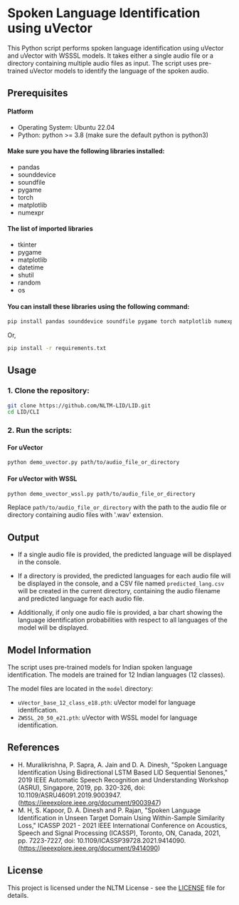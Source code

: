 
# Spoken Language Identification using uVector

This Python script performs spoken language identification using uVector and uVector with WSSSL models. It takes either a single audio file or a directory containing multiple audio files as input. The script uses pre-trained uVector models to identify the language of the spoken audio.

## Prerequisites

#### Platform
- Operating System: Ubuntu 22.04
- Python: python >= 3.8 (make sure the default python is python3)

#### Make sure you have the following libraries installed:

- pandas
- sounddevice
- soundfile
- pygame
- torch
- matplotlib
- numexpr

#### The list of imported libraries

- tkinter
- pygame
- matplotlib
- datetime
- shutil
- random
- os

#### You can install these libraries using the following command:

```bash
pip install pandas sounddevice soundfile pygame torch matplotlib numexpr
```
Or,

```bash
pip install -r requirements.txt
```

## Usage

### 1. Clone the repository:

```bash
git clone https://github.com/NLTM-LID/LID.git
cd LID/CLI
```

### 2. Run the scripts:

#### For uVector
```bash
python demo_uvector.py path/to/audio_file_or_directory
```
#### For uVector with WSSL
```bash
python demo_uvector_wssl.py path/to/audio_file_or_directory
```

Replace `path/to/audio_file_or_directory` with the path to the audio file or directory containing audio files with '.wav' extension.

## Output

- If a single audio file is provided, the predicted language will be displayed in the console.

- If a directory is provided, the predicted languages for each audio file will be displayed in the console, and a CSV file named `predicted_lang.csv` will be created in the current directory, containing the audio filename and predicted language for each audio file.

- Additionally, if only one audio file is provided, a bar chart showing the language identification probabilities with respect to all languages of the model will be displayed.

## Model Information

The script uses pre-trained models for Indian spoken language identification. The models are trained for 12 Indian languages (12 classes).

The model files are located in the `model` directory:

- `uVector_base_12_class_e18.pth`: uVector model for language identification.
- `ZWSSL_20_50_e21.pth`: uVector with WSSL model for language identification.

## References

- H. Muralikrishna, P. Sapra, A. Jain and D. A. Dinesh, "Spoken Language Identification Using Bidirectional LSTM Based LID Sequential Senones," 2019 IEEE Automatic Speech Recognition and Understanding Workshop (ASRU), Singapore, 2019, pp. 320-326, doi: 10.1109/ASRU46091.2019.9003947.(https://ieeexplore.ieee.org/document/9003947)
- M. H, S. Kapoor, D. A. Dinesh and P. Rajan, "Spoken Language Identification in Unseen Target Domain Using Within-Sample Similarity Loss," ICASSP 2021 - 2021 IEEE International Conference on Acoustics, Speech and Signal Processing (ICASSP), Toronto, ON, Canada, 2021, pp. 7223-7227, doi: 10.1109/ICASSP39728.2021.9414090.(https://ieeexplore.ieee.org/document/9414090)

## License

This project is licensed under the NLTM License - see the [LICENSE](../LICENSE) file for details.
